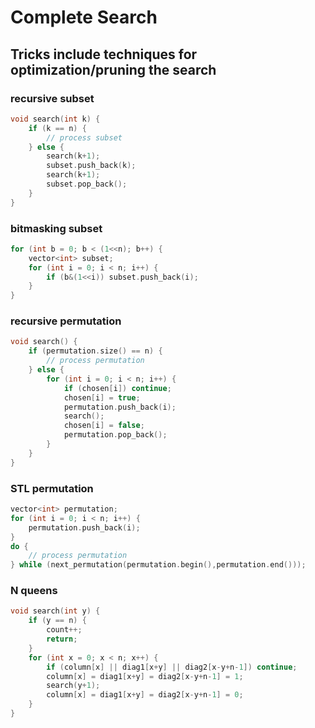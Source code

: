 # Complete Search
## Tricks include techniques for optimization/pruning the search


### recursive subset
```cpp
void search(int k) {
    if (k == n) {
        // process subset
    } else {
        search(k+1);
        subset.push_back(k);
        search(k+1);
        subset.pop_back();
    }
}
```

### bitmasking subset
```cpp
for (int b = 0; b < (1<<n); b++) {
    vector<int> subset;
    for (int i = 0; i < n; i++) {
        if (b&(1<<i)) subset.push_back(i);
    }
}
```

### recursive permutation
```cpp
void search() {
    if (permutation.size() == n) {
        // process permutation
    } else {
        for (int i = 0; i < n; i++) {
            if (chosen[i]) continue;
            chosen[i] = true;
            permutation.push_back(i);
            search();
            chosen[i] = false;
            permutation.pop_back();
        }
    }
}
```

### STL permutation
```cpp
vector<int> permutation;
for (int i = 0; i < n; i++) {
    permutation.push_back(i);
}
do {
    // process permutation
} while (next_permutation(permutation.begin(),permutation.end()));
```


### N queens
```cpp
void search(int y) {
    if (y == n) {
        count++;
        return;
    }
    for (int x = 0; x < n; x++) {
        if (column[x] || diag1[x+y] || diag2[x-y+n-1]) continue;
        column[x] = diag1[x+y] = diag2[x-y+n-1] = 1;
        search(y+1);
        column[x] = diag1[x+y] = diag2[x-y+n-1] = 0;
    }
}
```



